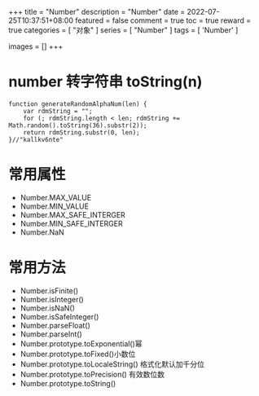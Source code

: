 +++
title = "Number"
description = "Number"
date = 2022-07-25T10:37:51+08:00
featured = false
comment = true
toc = true
reward = true
categories = [
  "对象"
]
series = [
  "Number"
]
tags = [
  'Number'
]

images = []
+++

<!--more-->

# number 转字符串 toString(n)

```
function generateRandomAlphaNum(len) {
    var rdmString = "";
    for (; rdmString.length < len; rdmString += Math.random().toString(36).substr(2));
    return rdmString.substr(0, len);
}//"kallkv6nte"
```

# 常用属性

- Number.MAX_VALUE
- Number.MIN_VALUE
- Number.MAX_SAFE_INTERGER
- Number.MIN_SAFE_INTERGER
- Number.NaN

# 常用方法

- Number.isFinite()
- Number.isInteger()
- Number.isNaN()
- Number.isSafeInteger()
- Number.parseFloat()
- Number.parseInt()
- Number.prototype.toExponential()幂
- Number.prototype.toFixed()小数位
- Number.prototype.toLocaleString() 格式化默认加千分位
- Number.prototype.toPrecision() 有效数位数
- Number.prototype.toString()
